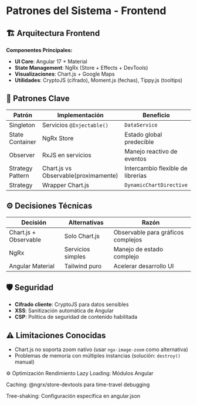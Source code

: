 # Patrones del Sistema - Frontend

## 🏗️ Arquitectura Frontend
**Componentes Principales:**
- **UI Core**: Angular 17 + Material 
- **State Management**: NgRx (Store + Effects + DevTools)
- **Visualizaciones**: Chart.js  + Google Maps
- **Utilidades**: CryptoJS (cifrado), Moment.js (fechas), Tippy.js (tooltips)

## 🔄 Patrones Clave
| **Patrón**         | **Implementación**          | **Beneficio**                          |
|--------------------|-----------------------------|----------------------------------------|
| Singleton        | Servicios `@Injectable()`    | `DataService`                   |
| State Container   | NgRx Store                 | Estado global predecible               |
| Observer          | RxJS en servicios          | Manejo reactivo de eventos             |
| Strategy Pattern  | Chart.js vs Observable(proximamente)     | Intercambio flexible de librerías      |
| Strategy         | Wrapper Chart.js             | `DynamicChartDirective`         |


## ⚙️ Decisiones Técnicas
| **Decisión**           | **Alternativas**   | **Razón**                              |
|------------------------|--------------------|----------------------------------------|
| Chart.js + Observable  | Solo Chart.js      | Observable para gráficos complejos     |
| NgRx                   | Servicios simples  | Manejo de estado complejo              |
| Angular Material       | Tailwind puro      | Acelerar desarrollo UI                 |

## 🛡️ Seguridad
- **Cifrado cliente**: CryptoJS para datos sensibles
- **XSS**: Sanitización automática de Angular
- **CSP**: Política de seguridad de contenido habilitada

## ⚠️ Limitaciones Conocidas
- Chart.js no soporta zoom nativo (usar `ngx-image-zoom` como alternativa)
- Problemas de memoria con múltiples instancias (solución: `destroy()` manual)

⚙️ Optimización Rendimiento
Lazy Loading: Módulos Angular

Caching: @ngrx/store-devtools para time-travel debugging

Tree-shaking: Configuración específica en angular.json
